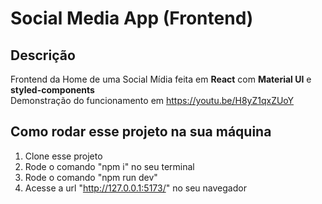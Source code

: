 # Social Media App (Frontend)

## Descrição

Frontend da Home de uma Social Mídia feita em **React** com **Material UI** e **styled-components** <br />
Demonstração do funcionamento em https://youtu.be/H8yZ1qxZUoY

## Como rodar esse projeto na sua máquina
1. Clone esse projeto
2. Rode o comando "npm i" no seu terminal
3. Rode o comando "npm run dev" 
4. Acesse a url "http://127.0.0.1:5173/" no seu navegador

